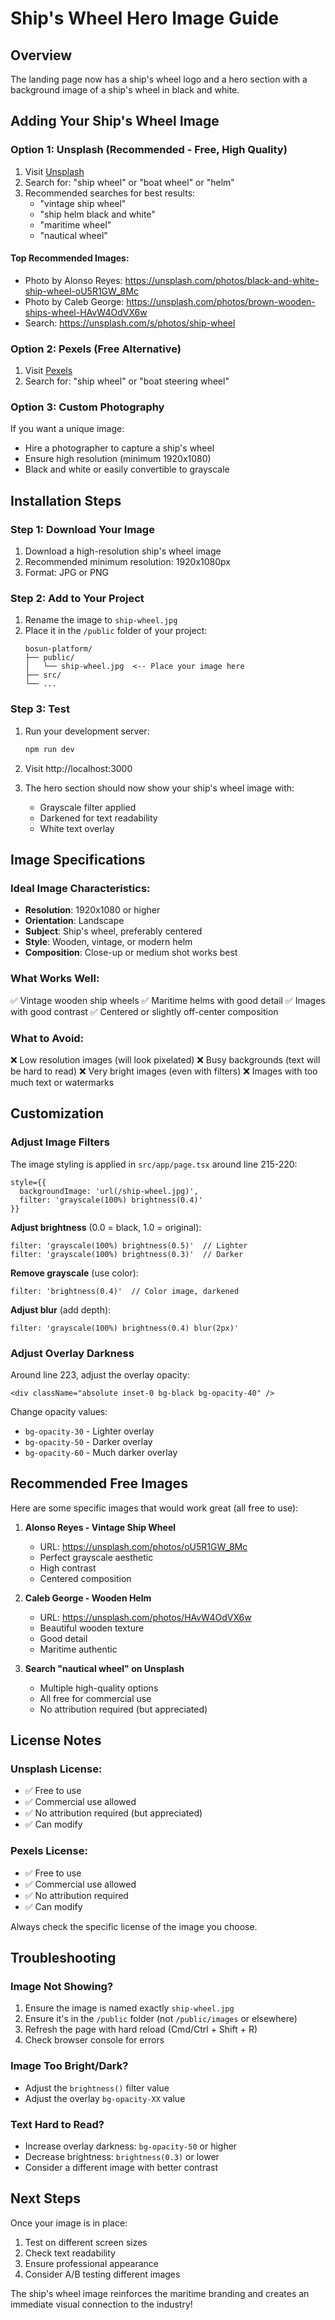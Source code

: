 # Ship's Wheel Hero Image Guide

## Overview
The landing page now has a ship's wheel logo and a hero section with a background image of a ship's wheel in black and white.

## Adding Your Ship's Wheel Image

### Option 1: Unsplash (Recommended - Free, High Quality)

1. Visit [Unsplash](https://unsplash.com)
2. Search for: "ship wheel" or "boat wheel" or "helm"
3. Recommended searches for best results:
   - "vintage ship wheel"
   - "ship helm black and white"
   - "maritime wheel"
   - "nautical wheel"

#### Top Recommended Images:
- Photo by Alonso Reyes: https://unsplash.com/photos/black-and-white-ship-wheel-oU5R1GW_8Mc
- Photo by Caleb George: https://unsplash.com/photos/brown-wooden-ships-wheel-HAvW4OdVX6w
- Search: https://unsplash.com/s/photos/ship-wheel

### Option 2: Pexels (Free Alternative)

1. Visit [Pexels](https://pexels.com)
2. Search for: "ship wheel" or "boat steering wheel"

### Option 3: Custom Photography

If you want a unique image:
- Hire a photographer to capture a ship's wheel
- Ensure high resolution (minimum 1920x1080)
- Black and white or easily convertible to grayscale

## Installation Steps

### Step 1: Download Your Image

1. Download a high-resolution ship's wheel image
2. Recommended minimum resolution: 1920x1080px
3. Format: JPG or PNG

### Step 2: Add to Your Project

1. Rename the image to `ship-wheel.jpg`
2. Place it in the `/public` folder of your project:
   ```
   bosun-platform/
   ├── public/
   │   └── ship-wheel.jpg  <-- Place your image here
   ├── src/
   └── ...
   ```

### Step 3: Test

1. Run your development server:
   ```bash
   npm run dev
   ```

2. Visit http://localhost:3000

3. The hero section should now show your ship's wheel image with:
   - Grayscale filter applied
   - Darkened for text readability
   - White text overlay

## Image Specifications

### Ideal Image Characteristics:
- **Resolution**: 1920x1080 or higher
- **Orientation**: Landscape
- **Subject**: Ship's wheel, preferably centered
- **Style**: Wooden, vintage, or modern helm
- **Composition**: Close-up or medium shot works best

### What Works Well:
✅ Vintage wooden ship wheels
✅ Maritime helms with good detail
✅ Images with good contrast
✅ Centered or slightly off-center composition

### What to Avoid:
❌ Low resolution images (will look pixelated)
❌ Busy backgrounds (text will be hard to read)
❌ Very bright images (even with filters)
❌ Images with too much text or watermarks

## Customization

### Adjust Image Filters

The image styling is applied in `src/app/page.tsx` around line 215-220:

```tsx
style={{
  backgroundImage: 'url(/ship-wheel.jpg)',
  filter: 'grayscale(100%) brightness(0.4)'
}}
```

**Adjust brightness** (0.0 = black, 1.0 = original):
```tsx
filter: 'grayscale(100%) brightness(0.5)'  // Lighter
filter: 'grayscale(100%) brightness(0.3)'  // Darker
```

**Remove grayscale** (use color):
```tsx
filter: 'brightness(0.4)'  // Color image, darkened
```

**Adjust blur** (add depth):
```tsx
filter: 'grayscale(100%) brightness(0.4) blur(2px)'
```

### Adjust Overlay Darkness

Around line 223, adjust the overlay opacity:

```tsx
<div className="absolute inset-0 bg-black bg-opacity-40" />
```

Change opacity values:
- `bg-opacity-30` - Lighter overlay
- `bg-opacity-50` - Darker overlay
- `bg-opacity-60` - Much darker overlay

## Recommended Free Images

Here are some specific images that would work great (all free to use):

1. **Alonso Reyes - Vintage Ship Wheel**
   - URL: https://unsplash.com/photos/oU5R1GW_8Mc
   - Perfect grayscale aesthetic
   - High contrast
   - Centered composition

2. **Caleb George - Wooden Helm**
   - URL: https://unsplash.com/photos/HAvW4OdVX6w
   - Beautiful wooden texture
   - Good detail
   - Maritime authentic

3. **Search "nautical wheel" on Unsplash**
   - Multiple high-quality options
   - All free for commercial use
   - No attribution required (but appreciated)

## License Notes

### Unsplash License:
- ✅ Free to use
- ✅ Commercial use allowed
- ✅ No attribution required (but appreciated)
- ✅ Can modify

### Pexels License:
- ✅ Free to use
- ✅ Commercial use allowed
- ✅ No attribution required
- ✅ Can modify

Always check the specific license of the image you choose.

## Troubleshooting

### Image Not Showing?
1. Ensure the image is named exactly `ship-wheel.jpg`
2. Ensure it's in the `/public` folder (not `/public/images` or elsewhere)
3. Refresh the page with hard reload (Cmd/Ctrl + Shift + R)
4. Check browser console for errors

### Image Too Bright/Dark?
- Adjust the `brightness()` filter value
- Adjust the overlay `bg-opacity-XX` value

### Text Hard to Read?
- Increase overlay darkness: `bg-opacity-50` or higher
- Decrease brightness: `brightness(0.3)` or lower
- Consider a different image with better contrast

## Next Steps

Once your image is in place:
1. Test on different screen sizes
2. Check text readability
3. Ensure professional appearance
4. Consider A/B testing different images

The ship's wheel image reinforces the maritime branding and creates an immediate visual connection to the industry!
